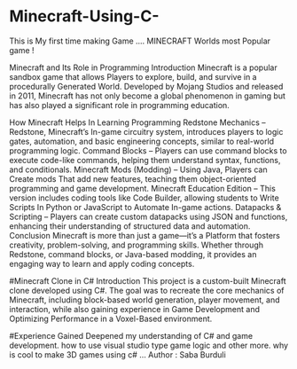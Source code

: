 # Minecraft-Using-C-
This is My first time making Game .... MINECRAFT  Worlds most Popular game !

Minecraft and Its Role in Programming
Introduction
Minecraft is a popular sandbox game that allows Players to explore, build, and survive in a procedurally Generated World. Developed by Mojang Studios and released in 2011, Minecraft has not only become a global phenomenon in gaming but has also played a significant role in programming education.

How Minecraft Helps In Learning Programming
Redstone Mechanics – Redstone, Minecraft’s In-game circuitry system, introduces players to logic gates, automation, and basic engineering concepts, similar to real-world programming logic.
Command Blocks – Players can use command blocks to execute code-like commands, helping them understand syntax, functions, and conditionals.
Minecraft Mods (Modding) – Using Java, Players can Create mods That add new features, teaching them object-oriented programming and game development.
Minecraft Education Edition – This version includes coding tools like Code Builder, allowing students to Write Scripts In Python or JavaScript to Automate In-game actions.
Datapacks & Scripting – Players can create custom datapacks using JSON and functions, enhancing their understanding of structured data and automation.
Conclusion
Minecraft is more than just a game—it’s a Platform that fosters creativity, problem-solving, and programming skills. Whether through Redstone, command blocks, or Java-based modding, it provides an engaging way to learn and apply coding concepts.


#Minecraft Clone in C#
Introduction
This project is a custom-built Minecraft clone developed using C#. The goal was to recreate the core mechanics of Minecraft, including block-based world generation, player movement, and interaction, while also gaining experience in Game Development and Optimizing Performance in a Voxel-Based environment.


#Experience Gained
Deepened my understanding of C# and game development.
how to use visual studio type game logic and other more.
why is cool to make 3D games using c# ...
Author : Saba Burduli 
